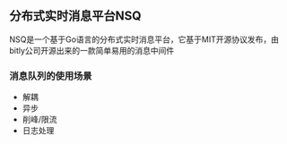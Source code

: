 ## 分布式实时消息平台NSQ

NSQ是一个基于Go语言的分布式实时消息平台，它基于MIT开源协议发布，由bitly公司开源出来的一款简单易用的消息中间件

### 消息队列的使用场景

* 解耦
* 异步
* 削峰/限流
* 日志处理